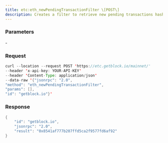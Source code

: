 ```yaml
---
title: etc:eth_newPendingTransactionFilter \[POST\]
description: Creates a filter to retrieve new pending transactions hashes. To pollfor new pending transactions, use eth_getFilterChanges.
---
```


### Parameters


\-

### Request

``` java
curl --location --request POST 'https://etc.getblock.io/mainnet/' 
--header 'x-api-key: YOUR-API-KEY' 
--header 'Content-Type: application/json' 
--data-raw '{"jsonrpc": "2.0",
"method": "eth_newPendingTransactionFilter",
"params": [],
"id": "getblock.io"}'
```

###  Response

``` java
{
    "id": "getblock.io",
    "jsonrpc": "2.0",
    "result": "0x8541af777b207ffd5ca2f9577fd6af92"
}
```


